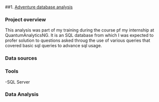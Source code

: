 ##1. [Adventure database analysis](https://github.com/Oromona/SQL_Analytics/blob/main/Adventure%20Exploratory%20Script.sql)
### Project overview
This analysis was part of my training during the course pf my internship at QuantumAnalyticsNG. It is an SQL database from which I was expected to profer solution to questions asked throug the use of various queries that covered basic sql queries to advance sql usage.

### Data sources

### Tools
  -SQL Server

### Data Analysis
